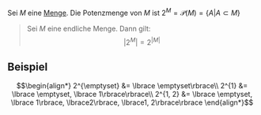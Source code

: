 Sei $M$ eine [Menge](Mengen.md). Die Potenzmenge von $M$ ist
$2^{M}= \mathcal P(M) = \lbrace A|A\subset M \rbrace$

> Sei $M$ eine endliche Menge. Dann gilt:
> $$\left|2^{M}\right|= 2^{|M|}$$

## Beispiel

$$\begin{align*}
2^{\emptyset} &= \lbrace \emptyset\rbrace\\
2^{1} &= \lbrace \emptyset, \lbrace 1\rbrace\rbrace\\
2^{1, 2} &= \lbrace \emptyset, \lbrace 1\rbrace, \lbrace2\rbrace, \lbrace1, 2\rbrace\rbrace
\end{align*}$$
